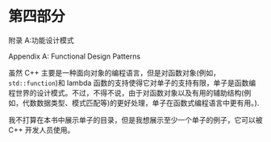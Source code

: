 # 第四部分
附录 A:功能设计模式

Appendix A: Functional Design Patterns

虽然 C++ 主要是一种面向对象的编程语言，但是对函数对象(例如，`std::function`)和 lambda 函数的支持使得它对单子的支持有限，单子是函数编程世界的设计模式。不过，不得不说，由于对函数对象以及有用的辅助结构(例如，代数数据类型、模式匹配等)的更好处理，单子在函数式编程语言中更有用。).

我不打算在本书中展示单子的目录，但是我想展示至少一个单子的例子，它可以被 C++ 开发人员使用。